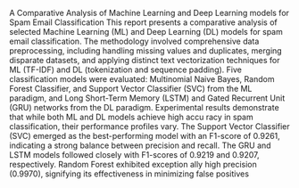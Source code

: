 
A Comparative Analysis of Machine Learning and Deep Learning models for Spam Email Classification
 This report presents a comparative analysis of selected
 Machine Learning (ML) and Deep Learning (DL) models for spam email classification.
 The methodology involved comprehensive data preprocessing, including handling missing
 values and duplicates, merging disparate datasets, and applying distinct text vectorization techniques for ML (TF-IDF) and DL (tokenization and sequence padding). Five
 classification models were evaluated: Multinomial Naive Bayes, Random Forest Classifier, and Support Vector Classifier (SVC) from the ML paradigm, and Long Short-Term
 Memory (LSTM) and Gated Recurrent Unit (GRU) networks from the DL paradigm.
 Experimental results demonstrate that while both ML and DL models achieve high accu
racy in spam classification, their performance profiles vary. The Support Vector Classifier
 (SVC) emerged as the best-performing model with an F1-score of 0.9261, indicating a
 strong balance between precision and recall. The GRU and LSTM models followed closely
 with F1-scores of 0.9219 and 0.9207, respectively. Random Forest exhibited exception
ally high precision (0.9970), signifying its effectiveness in minimizing false positives

